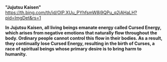 **"Jujutsu Kaisen"**
https://th.bing.com/th/id/OIP.XUu_PYhfsmW8j9QPu_q2jAHaLH?pid=ImgDet&rs=1

**In Jujutsu Kaisen, all living beings emanate energy called Cursed Energy, which arises from negative emotions that naturally flow throughout the body. Ordinary people cannot control this flow in their bodies. As a result, they continually lose Cursed Energy, resulting in the birth of Curses, a race of spiritual beings whose primary desire is to bring harm to humanity.** 
